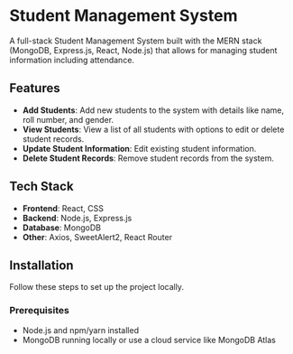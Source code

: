 # Student Management System

A full-stack Student Management System built with the MERN stack (MongoDB, Express.js, React, Node.js) that allows for managing student information including attendance.

## Features

- **Add Students**: Add new students to the system with details like name, roll number, and gender.
- **View Students**: View a list of all students with options to edit or delete student records.
- **Update Student Information**: Edit existing student information.
- **Delete Student Records**: Remove student records from the system.

## Tech Stack

- **Frontend**: React, CSS
- **Backend**: Node.js, Express.js
- **Database**: MongoDB
- **Other**: Axios, SweetAlert2, React Router

## Installation

Follow these steps to set up the project locally.

### Prerequisites

- Node.js and npm/yarn installed
- MongoDB running locally or use a cloud service like MongoDB Atlas
